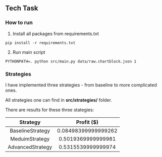 ## Tech Task

### How to run
1. Install all packages from requirements.txt
```commandline
pip install -r requirements.txt
```
2. Run main script
```commandline
PYTHONPATH=. python src/main.py data/raw.chartblock.json 1 
```

### Strategies
I have implemented three strategies - from baseline to more complicated ones.

All strategies one can find in **src/strategies/** folder.

There are results for these three stategies:

| Strategy | Profit ($) |
| :---: | :---: | 
| BaselineStrategy | 0.08498399999999262 |
| MeduimStrategy | 0.5019369999999981 |
| AdvancedStrategy | 0.5315539999999974 |
